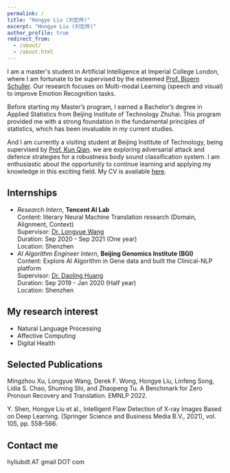 ```yaml
---
permalink: /
title: "Hongye Liu (刘宏烨)"
excerpt: "Hongye Liu (刘宏烨)"
author_profile: true
redirect_from: 
  - /about/
  - /about.html
---
```


I am a master's student in Artificial Intelligence at Imperial College London, where I am fortunate to be supervised by the esteemed [Prof. Bjoern Schuller](http://www.schuller.one/). Our research focuses on Multi-modal Learning (speech and visual) to improve Emotion Recognition tasks.

Before starting my Master’s program, I earned a Bachelor’s degree in Applied Statistics from Beijing Institute of Technology Zhuhai. This program provided me with a strong foundation in the fundamental principles of statistics, which has been invaluable in my current studies.

And I am currently a visiting student at Beijing Institute of Technology, being supervised by [Prof. Kun Qian](https://eecsqian.com/). we are exploring adversarial attack and defence strategies for a robustness body sound classification system. I am enthusiastic about the opportunity to continue learning and applying my knowledge in this exciting field. My CV is available [here](https://hyfred.github.io/files/CV.pdf).

## Internships
- *Research Intern*, **Tencent AI Lab** \
  Content: literary Neural Machine Translation research (Domain, Alignment, Context) \
  Supervisor: [Dr. Longyue Wang](http://www.longyuewang.com/)\
  Duration: Sep 2020 - Sep 2021 (One year)\
  Location: Shenzhen
- *AI Algorithm Engineer Intern*, **Beijing Genomics Institute (BGI)** \
  Content: Explore AI Algorithm in Gene data and built the Clinical-NLP platform \
  Supervisor: [Dr. Daoling Huang](https://scholar.google.com/citations?user=4Y4DcQkAAAAJ&hl=en) \
  Duration: Sep 2019 - Jan 2020 (Half year)\
  Location: Shenzhen

## My research interest
*  Natural Language Processing
*  Affective Computing
*  Digital Health

## Selected Publications
Mingzhou Xu, Longyue Wang, Derek F. Wong, Hongye Liu, Linfeng Song, Lidia S. Chao, Shuming Shi, and Zhaopeng 
Tu. A Benchmark for Zero Pronoun Recovery and Translation. EMNLP 2022.

Y. Shen, Hongye Liu et al., Intelligent Flaw Detection of X-ray Images Based on Deep Learning. (Springer Science and Business Media B.V., 2021), vol. 105, pp. 558–566.

## Contact me
hyliubdt AT gmail DOT com

